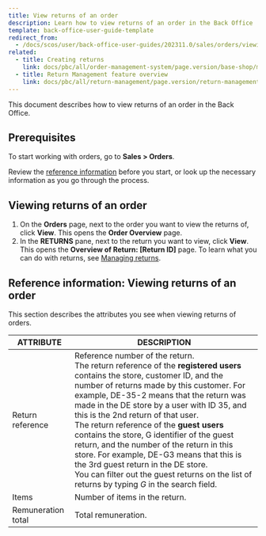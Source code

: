 ```yaml
---
title: View returns of an order
description: Learn how to view returns of an order in the Back Office
template: back-office-user-guide-template
redirect_from:
  - /docs/scos/user/back-office-user-guides/202311.0/sales/orders/viewing-returns-of-an-order.html
related:
  - title: Creating returns
    link: docs/pbc/all/order-management-system/page.version/base-shop/manage-in-the-back-office/orders/create-returns.html
  - title: Return Management feature overview
    link: docs/pbc/all/return-management/page.version/return-management.html
---
```


This document describes how to view returns of an order in the Back Office.

## Prerequisites

To start working with orders, go to **Sales&nbsp;<span aria-label="and then">></span> Orders**.

Review the [reference information](#reference-information-viewing-returns-of-an-order) before you start, or look up the necessary information as you go through the process.

## Viewing returns of an order

1. On the **Orders** page, next to the order you want to view the returns of, click **View**.
    This opens the **Order Overview** page.
2. In the **RETURNS** pane, next to the return you want to view, click **View**.
    This opens the **Overview of Return: [Return ID]** page. To learn what you can do with returns, see [Managing returns](/docs/pbc/all/return-management/{{page.version}}/base-shop/manage-in-the-back-office/manage-returns.html).

## Reference information: Viewing returns of an order

This section describes the attributes you see when viewing returns of orders.

| ATTRIBUTE | DESCRIPTION |
| --- | --- |
| Return reference | Reference number of the return.  <br>The return reference of the **registered users** contains the store, customer ID, and the number of returns made by this customer. For example, DE-35-2 means that the return was made in the DE store by a user with ID 35, and this is the 2nd return of that user.<br>The return reference of the **guest users** contains the store, G identifier of the guest return, and the number of the return in this store. For example, DE-G3 means that this is the 3rd guest return in the DE store. <section contenteditable="false" class="errorBox"><div class="content">You can filter out the guest returns on the list of returns by typing *G* in the search field.</div></section> |
| Items | Number of items in the return. |
| Remuneration total | Total remuneration. |
